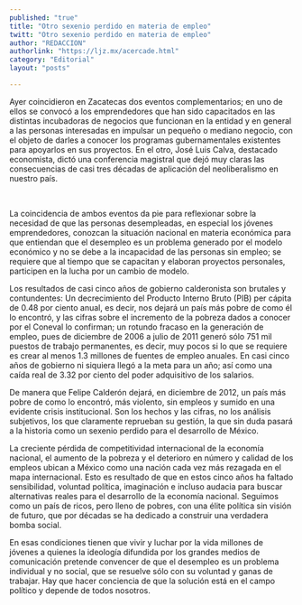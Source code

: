 ```yaml
---
published: "true"
title: "Otro sexenio perdido en materia de empleo"
twitt: "Otro sexenio perdido en materia de empleo"
author: "REDACCION"
authorlink: "https://ljz.mx/acercade.html"
category: "Editorial"
layout: "posts"

---
```



  Ayer coincidieron en Zacatecas dos eventos complementarios; en uno de ellos se convocó a los emprendedores que han sido capacitados en las distintas incubadoras de negocios que funcionan en la entidad y en general a las personas interesadas en impulsar un pequeño o mediano negocio, con el objeto de darles a conocer los programas gubernamentales existentes para apoyarlos en sus proyectos. En el otro, José Luis Calva, destacado economista, dictó una conferencia magistral que dejó muy claras las consecuencias de casi tres décadas de aplicación del neoliberalismo en nuestro país.


 


  La coincidencia de ambos eventos da pie para reflexionar sobre la necesidad de que las personas desempleadas, en especial los jóvenes emprendedores, conozcan la situación nacional en materia económica para que entiendan que el desempleo es un problema generado por el modelo económico y no se debe a la incapacidad de las personas sin empleo; se requiere que al tiempo que se capacitan y elaboran proyectos personales, participen en la lucha por un cambio de modelo.



  Los resultados de casi cinco años de gobierno calderonista son brutales y contundentes: Un decrecimiento del Producto Interno Bruto (PIB) per cápita de 0.48 por ciento anual, es decir, nos dejará un país más pobre de como él lo encontró, y las cifras sobre el incremento de la pobreza dados a conocer por el Coneval lo confirman; un rotundo fracaso en la generación de empleo, pues de diciembre de 2006 a julio de 2011 generó sólo 751 mil puestos de trabajo permanentes, es decir, muy pocos si lo que se requiere es crear al menos 1.3 millones de fuentes de empleo anuales. En casi cinco años de gobierno ni siquiera llegó a la meta para un año; así como una caída real de 3.32 por ciento del poder adquisitivo de los salarios.



  De manera que Felipe Calderón dejará, en diciembre de 2012, un país más pobre de como lo encontró, más violento, sin empleos y sumido en una evidente crisis institucional. Son los hechos y las cifras, no los análisis subjetivos, los que claramente reprueban su gestión, la que sin duda pasará a la historia como un sexenio perdido para el desarrollo de México.



  La creciente pérdida de competitividad internacional de la economía nacional, el aumento de la pobreza y el deterioro en número y calidad de los empleos ubican a México como una nación cada vez más rezagada en el mapa internacional. Esto es resultado de que en estos cinco años ha faltado sensibilidad, voluntad política, imaginación e incluso audacia para buscar alternativas reales para el desarrollo de la economía nacional. Seguimos como un país de ricos, pero lleno de pobres, con una élite política sin visión de futuro, que por décadas se ha dedicado a construir una verdadera bomba social.



  En esas condiciones tienen que vivir y luchar por la vida millones de jóvenes a quienes la ideología difundida por los grandes medios de comunicación pretende convencer de que el desempleo es un problema individual y no social, que se resuelve sólo con su voluntad y ganas de trabajar. Hay que hacer conciencia de que la solución está en el campo político y depende de todos nosotros.

